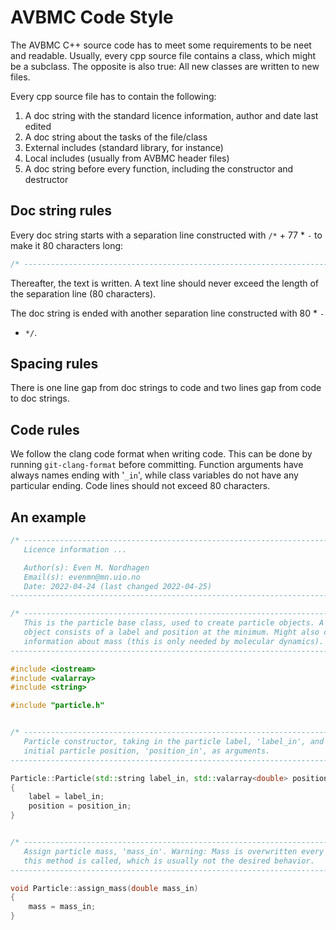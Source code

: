 # AVBMC Code Style
The AVBMC C++ source code has to meet some requirements to be neet and readable.
Usually, every cpp source file contains a class, which might be a subclass. The
opposite is also true: All new classes are written to new files. 

Every cpp source file has to contain the following:

1. A doc string with the standard licence information, author and date last edited
2. A doc string about the tasks of the file/class
3. External includes (standard library, for instance)
4. Local includes (usually from AVBMC header files)
5. A doc string before every function, including the constructor and destructor

## Doc string rules
Every doc string starts with a separation line constructed with `/*` + 77 * `-` 
to make it 80 characters long:
``` c++
/* ----------------------------------------------------------------------------
```
Thereafter, the text is written. A text line should never exceed the length of
the separation line (80 characters).

The doc string is ended with another separation line constructed with 80 * `-`
+ `*/`.

## Spacing rules
There is one line gap from doc strings to code and two lines gap from code to
doc strings. 

## Code rules
We follow the clang code format when writing code. This can be done by running
`git-clang-format` before committing. Function arguments have always names 
ending with '`_in`', while class variables do not have any particular ending.
Code lines should not exceed 80 characters.

## An example
``` c++
/* ----------------------------------------------------------------------------
   Licence information ...

   Author(s): Even M. Nordhagen
   Email(s): evenmn@mn.uio.no
   Date: 2022-04-24 (last changed 2022-04-25)
------------------------------------------------------------------------------- */

/* ----------------------------------------------------------------------------
   This is the particle base class, used to create particle objects. A particle
   object consists of a label and position at the minimum. Might also contain
   information about mass (this is only needed by molecular dynamics).
------------------------------------------------------------------------------- */

#include <iostream>
#include <valarray>
#include <string>

#include "particle.h"


/* ----------------------------------------------------------------------------
   Particle constructor, taking in the particle label, 'label_in', and the
   initial particle position, 'position_in', as arguments.
------------------------------------------------------------------------------- */

Particle::Particle(std::string label_in, std::valarray<double> position_in)
{
    label = label_in;
    position = position_in;
}


/* ----------------------------------------------------------------------------
   Assign particle mass, 'mass_in'. Warning: Mass is overwritten every time
   this method is called, which is usually not the desired behavior.
------------------------------------------------------------------------------- */

void Particle::assign_mass(double mass_in)
{
    mass = mass_in;
}
```

